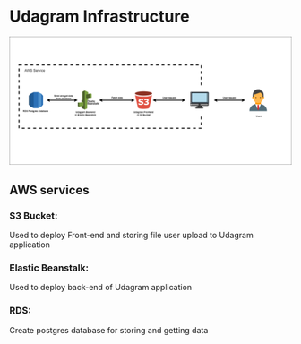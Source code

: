 # Udagram Infrastructure

![Alt text](architecture_diagram.png)

## AWS services
### S3 Bucket:

Used to deploy Front-end and storing file user upload to Udagram application

### Elastic Beanstalk:

Used to deploy back-end of Udagram application
### RDS:

Create postgres database for storing and getting data